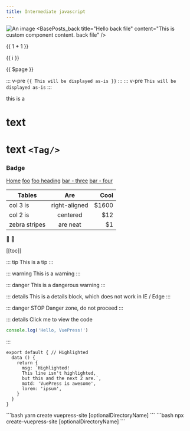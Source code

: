 ```yaml
---
title: Intermediate javascript
---
```

![An image](./public/image.png)
<BasePosts title="Hello" content="This is custom component content." />
<BasePosts_back title="Hello back file" content="This is custom component content. back file" />

{{ 1 + 1 }}

<span v-for="i in 3">{{ i }} </span>

{{ $page }}

::: v-pre
`{{ This will be displayed as-is }}`
:::
::: v-pre
` This will be displayed as-is `
:::

 this is a <OutboundLink/>

# text <Tag/>

# text `<Tag/>`

 <!-- <Content/> -->

### Badge <Badge text="beta" type="warning"/> <Badge text="default theme"/>

[Home](/) <!-- Sends the user to the root README.md -->
[foo](/foo/) <!-- Sends the user to index.html of directory foo -->
[foo heading](./#heading) <!-- Anchors user to a heading in the foo README file -->
[bar - three](../bar/three.md) <!-- You can append .md (recommended) -->
[bar - four](../bar/four.html) <!-- Or you can append .html -->

| Tables        | Are           | Cool  |
| ------------- |:-------------:| -----:|
| col 3 is      | right-aligned | $1600 |
| col 2 is      | centered      |   $12 |
| zebra stripes | are neat      |    $1 |

:tada: :100:

[[toc]]

::: tip
This is a tip
:::

::: warning
This is a warning
:::

::: danger
This is a dangerous warning
:::

::: details
This is a details block, which does not work in IE / Edge
:::

::: danger STOP
Danger zone, do not proceed
:::

::: details Click me to view the code

```js
console.log('Hello, VuePress!')
```

:::

``` js{1,4,6-7}
export default { // Highlighted
  data () {
    return {
      msg: `Highlighted!
      This line isn't highlighted,
      but this and the next 2 are.`,
      motd: 'VuePress is awesome',
      lorem: 'ipsum',
    }
  }
}
```
<code-group>
<code-block title="YARN">
```bash
yarn create vuepress-site [optionalDirectoryName]
```
</code-block>

<code-block title="NPM">
```bash
npx create-vuepress-site [optionalDirectoryName]
```
</code-block>
</code-group>
